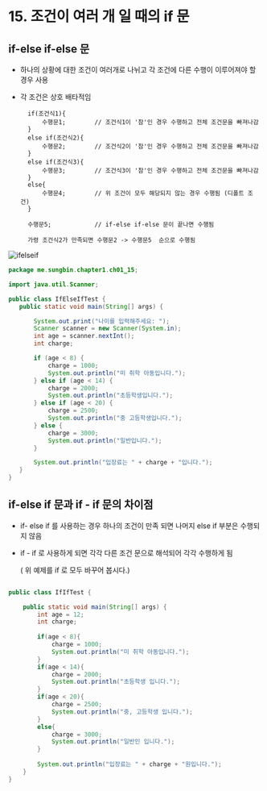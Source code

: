 # 15. 조건이 여러 개 일 때의 if 문

## if-else if-else 문

- 하나의 상황에 대한 조건이 여러개로 나뉘고 각 조건에 다른 수행이 이루어져야 할 경우 사용

- 각 조건은 상호 배타적임


        if(조건식1){
            수행문1;        // 조건식1이 '참'인 경우 수행하고 전체 조건문을 빠져나감
        }
        else if(조건식2){
            수행문2;        // 조건식2이 '참'인 경우 수행하고 전체 조건문을 빠져나감
        }
        else if(조건식3){
            수행문3;        // 조건식3이 '참'인 경우 수행하고 전체 조건문을 빠져나감
        }
        else{
            수행문4;        // 위 조건이 모두 해당되지 않는 경우 수행됨 (디폴트 조건)
        }

        수행문5;            // if-else if-else 문이 끝나면 수행됨

        가령 조건식2가 만족되면 수행문2 -> 수행문5  순으로 수행됨

![ifelseif](https://gitlab.com/easyspubjava/javacoursework/-/raw/master/Chapter1/01-15/img/ifelseif.PNG)

 ``` java
package me.sungbin.chapter1.ch01_15;

import java.util.Scanner;

public class IfElseIfTest {
    public static void main(String[] args) {

        System.out.print("나이를 입력해주세요: ");
        Scanner scanner = new Scanner(System.in);
        int age = scanner.nextInt();
        int charge;

        if (age < 8) {
            charge = 1000;
            System.out.println("미 취학 아동입니다.");
        } else if (age < 14) {
            charge = 2000;
            System.out.println("초등학생입니다.");
        } else if (age < 20) {
            charge = 2500;
            System.out.println("중 고등학생입니다.");
        } else {
            charge = 3000;
            System.out.println("일반입니다.");
        }

        System.out.println("입장료는 " + charge + "입니다.");
    }
}

```
## if-else if 문과 if - if 문의 차이점

- if- else if 를 사용하는 경우 하나의 조건이 만족 되면 나머지 else if 부분은 수행되지 않음

- if - if 로 사용하게 되면 각각 다른 조건 문으로 해석되어 각각 수행하게 됨

  ( 위 예제를 if 로 모두 바꾸어 봅시다.)
``` java   

public class IfIfTest {

	public static void main(String[] args) {
		int age = 12;
		int charge;
		
		if(age < 8){
			charge = 1000; 
			System.out.println("미 취학 아동입니다.");
		}
		if(age < 14){
			charge = 2000;
			System.out.println("초등학생 입니다.");
		}
		if(age < 20){
			charge = 2500;
			System.out.println("중, 고등학생 입니다.");
		}
		else{
			charge = 3000;
			System.out.println("일반인 입니다.");
		} 
		
		System.out.println("입장료는 " + charge + "원입니다.");
	}
}
```

